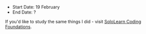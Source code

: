 - Start Date: 19 February
- End Date: ?


If you'd like to study the same things I did - visit [SoloLearn Coding Foundations](https://www.sololearn.com/en/learn/courses/coding-foundations).
